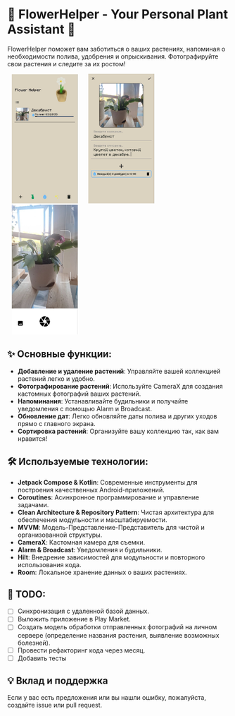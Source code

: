 # 🌸 FlowerHelper - Your Personal Plant Assistant 🌼

FlowerHelper поможет вам заботиться о ваших растениях, напоминая о необходимости полива, удобрения и опрыскивания. Фотографируйте свои растения и следите за их ростом!

<p float="left">
  <img src="/screenshots/main.jpg" alt="Main Screen" width="150" hspace="10"/>
  <img src="/screenshots/add.jpg" alt="AddEdit Screen" width="150" hspace="10"/>
  <img src="/screenshots/camera.jpg" alt="Camera Screen" width="150" hspace="10"/>
</p>

## ✨ Основные функции:
- **Добавление и удаление растений**: Управляйте вашей коллекцией растений легко и удобно.
- **Фотографирование растений**: Используйте CameraX для создания кастомных фотографий ваших растений.
- **Напоминания**: Устанавливайте будильники и получайте уведомления с помощью Alarm и Broadcast.
- **Обновление дат**: Легко обновляйте даты полива и других уходов прямо с главного экрана.
- **Сортировка растений**: Организуйте вашу коллекцию так, как вам нравится!

## 🛠 Используемые технологии:
- **Jetpack Compose & Kotlin**: Современные инструменты для построения качественных Android-приложений.
- **Coroutines**: Асинхронное программирование и управление задачами.
- **Clean Architecture & Repository Pattern**: Чистая архитектура для обеспечения модульности и масштабируемости.
- **MVVM**: Модель-Представление-Представитель для чистой и организованной структуры.
- **CameraX**: Кастомная камера для съемки.
- **Alarm & Broadcast**: Уведомления и будильники.
- **Hilt**: Внедрение зависимостей для модульности и повторного использования кода.
- **Room**: Локальное хранение данных о ваших растениях.

## 📅 TODO:
- [ ] Синхронизация с удаленной базой данных.
- [ ] Выложить приложение в Play Market.
- [ ] Создать модель обработки отправленных фотографий на личном сервере (определение названия растения, выявление возможных болезней).
- [ ] Провести рефакторинг кода через месяц.
- [ ] Добавить тесты

## 💡 Вклад и поддержка
Если у вас есть предложения или вы нашли ошибку, пожалуйста, создайте issue или pull request.
